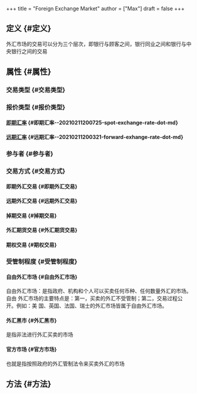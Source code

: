 +++
title = "Foreign Exchange Market"
author = ["Max"]
draft = false
+++

## 定义 {#定义}

外汇市场的交易可以分为三个层次，即银行与顾客之间，银行同业之间和银行与中央银行之间的交易


## 属性 {#属性}


### 交易类型 {#交易类型}


### 报价类型 {#报价类型}


#### [即期汇率](20210211200725-spot_exchange_rate.md) {#即期汇率--20210211200725-spot-exchange-rate-dot-md}


#### [远期汇率](20210211200321-forward_exhange_rate.md) {#远期汇率--20210211200321-forward-exhange-rate-dot-md}


### 参与者 {#参与者}


### 交易方式 {#交易方式}


#### 即期外汇交易 {#即期外汇交易}


#### 远期外汇交易 {#远期外汇交易}


#### 掉期交易 {#掉期交易}


#### 外汇期货交易 {#外汇期货交易}


#### 期权交易 {#期权交易}


### 受管制程度 {#受管制程度}


#### 自由外汇市场 {#自由外汇市场}

自由外汇市场：是指政府、机构和个人可以买卖任何币种、任何数量外汇的市场。自由
外汇市场的主要特点是：第一，买卖的外汇不受管制；第二，交易过程公开。例如：美
国、英国、法国、瑞士的外汇市场皆属于自由外汇市场。


#### 外汇黑市 {#外汇黑市}

是指非法进行外汇买卖的市场


#### 官方市场 {#官方市场}

也就是指按照政府的外汇管制法令来买卖外汇的市场


## 方法 {#方法}
